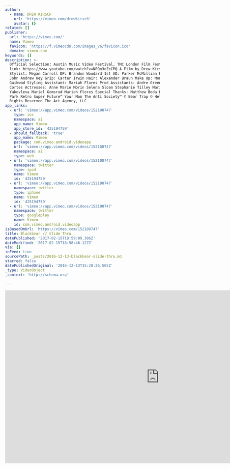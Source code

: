 ```yaml
---
author:
  - name: DREW KIRSCH
    url: 'https://vimeo.com/drewkirsch'
    avatar: {}
related: []
publisher:
  url: 'https://vimeo.com/'
  name: Vimeo
  favicon: 'https://f.vimeocdn.com/images_v6/favicon.ico'
  domain: vimeo.com
keywords: []
description: >-
  Official Selection: Austin Music Video Festival, TMC London Film Fest Official
  link: https://www.youtube.com/watch?v=NPQn3oZcCPQ A Film by Drew Kirsch
  Stylist: Megan Carroll DP: Brandon Woodard 1st AD: Parker McMillian Producer:
  John Andrew Key Grip: Carter Irwin Hair: Alexander Braun Make Up: Monali
  Gaikwad Styling Assistant: Mariah Flores Prod Assistants: Andre Green & Edgar
  Cortes Actresses: Anne Marie Morin Selena Sloan Stephanie Tilley Marina
  Yakovleva Mariel Gomsrud Mariah Flores Special Thanks: Matthew Boda Penmar
  Park Retro Super Future™ Your Mom The Anti Society™ © Bear Trap © Help™ ® All
  Rights Reserved The Art Agency, LLC
app_links:
  - url: 'vimeo://app.vimeo.com/videos/152108747'
    type: ios
    namespace: ai
    app_name: Vimeo
    app_store_id: '425194759'
  - should_fallback: 'true'
    app_name: Vimeo
    package: com.vimeo.android.videoapp
    url: 'vimeo://app.vimeo.com/videos/152108747'
    namespace: ai
    type: web
  - url: 'vimeo://app.vimeo.com/videos/152108747'
    namespace: twitter
    type: ipad
    name: Vimeo
    id: '425194759'
  - url: 'vimeo://app.vimeo.com/videos/152108747'
    namespace: twitter
    type: iphone
    name: Vimeo
    id: '425194759'
  - url: 'vimeo://app.vimeo.com/videos/152108747'
    namespace: twitter
    type: googleplay
    name: Vimeo
    id: com.vimeo.android.videoapp
isBasedOnUrl: 'https://vimeo.com/152108747'
title: Blackbear // Slide Thru
datePublished: '2017-02-15T18:59:09.306Z'
dateModified: '2017-02-15T18:58:46.127Z'
via: {}
inFeed: true
sourcePath: _posts/2016-12-13-blackbear-slide-thru.md
starred: false
datePublishedOriginal: '2016-12-13T15:28:26.505Z'
_type: VideoObject
_context: 'http://schema.org'

---
```

<iframe src="https://cdn.embedly.com/widgets/media.html?src=https%3A%2F%2Fplayer.vimeo.com%2Fvideo%2F152108747&amp;url=https%3A%2F%2Fvimeo.com%2F152108747&amp;image=https%3A%2F%2Fi.vimeocdn.com%2Fvideo%2F593885545_1280.jpg&amp;key=b7d04c9b404c499eba89ee7072e1c4f7&amp;type=text%2Fhtml&amp;schema=vimeo" width="1000" height="563" scrolling="no" frameborder="0" allowfullscreen="" style=""></iframe>